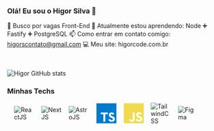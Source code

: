 ### Olá! Eu sou o Higor Silva 👋

🔭 Busco por vagas Front-End
🌱 Atualmente estou aprendendo: Node ➕ Fastify ➕ PostgreSQL
📫 Como entrar em contato comigo: higorscontato@gmail.com
💻 Meu site: higorcode.com.br

</br>

![Higor GitHub stats](https://github-readme-stats.vercel.app/api?username=hiigorsilva&show_icons=true&theme=radical)

### Minhas Techs

<div style="display: flex; align-items: center; gap: 1rem"></br>
  <img style="width: 3rem; height: auto;" align="center" alt="ReactJS" src="https://raw.githubusercontent.com/marwin1991/profile-technology-icons/refs/heads/main/icons/react.png" />
  <img style="width: 3rem; height: auto;" align="center" alt="NextJS" src="https://raw.githubusercontent.com/marwin1991/profile-technology-icons/refs/heads/main/icons/next_js.png" />
  <img style="width: 3rem; height: auto;" align="center" alt="AstroJS" src="https://raw.githubusercontent.com/marwin1991/profile-technology-icons/refs/heads/main/icons/astro.png" />
  <img style="width: 3rem; height: auto;" align="center" alt="TypeScript" src="https://raw.githubusercontent.com/devicons/devicon/master/icons/typescript/typescript-plain.svg" />
  <img style="width: 3rem; height: auto;" align="center" alt="JavaScript" src="https://raw.githubusercontent.com/devicons/devicon/master/icons/javascript/javascript-plain.svg" />
  <img style="width: 3rem; height: auto;" align="center" alt="TailwindCSS" src="https://raw.githubusercontent.com/marwin1991/profile-technology-icons/refs/heads/main/icons/tailwind_css.png" />
  <img style="width: 3rem; height: auto;" align="center" alt="Figma" src="https://raw.githubusercontent.com/marwin1991/profile-technology-icons/refs/heads/main/icons/figma.png" />

</div>
